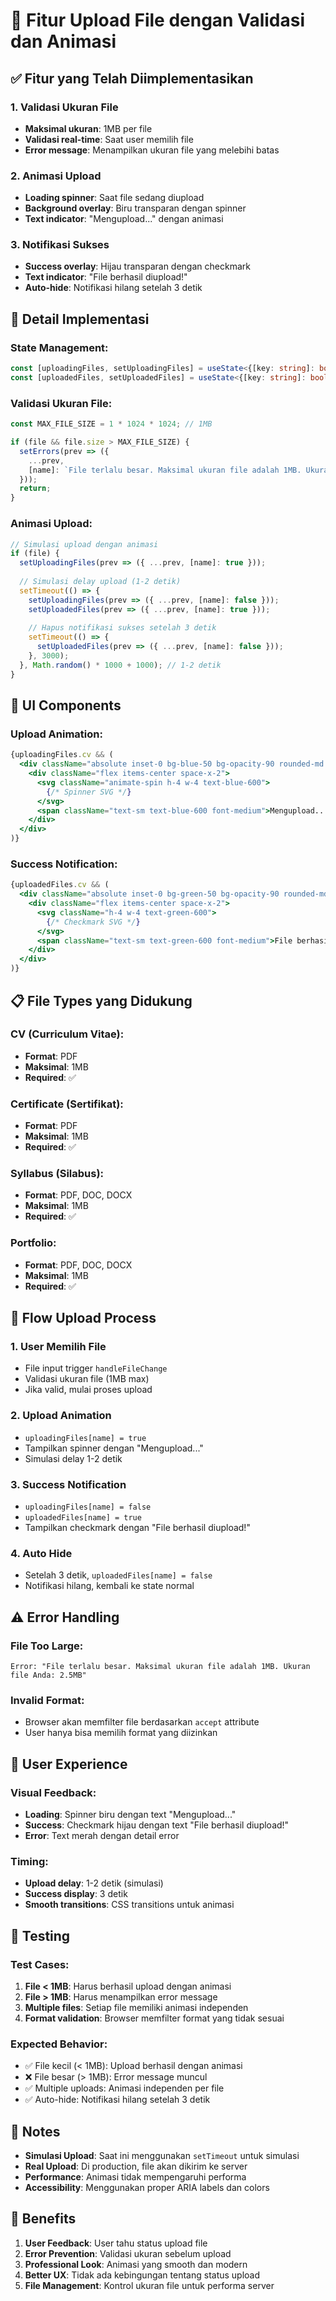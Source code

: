 # 📁 Fitur Upload File dengan Validasi dan Animasi

## ✅ **Fitur yang Telah Diimplementasikan**

### **1. Validasi Ukuran File**
- **Maksimal ukuran**: 1MB per file
- **Validasi real-time**: Saat user memilih file
- **Error message**: Menampilkan ukuran file yang melebihi batas

### **2. Animasi Upload**
- **Loading spinner**: Saat file sedang diupload
- **Background overlay**: Biru transparan dengan spinner
- **Text indicator**: "Mengupload..." dengan animasi

### **3. Notifikasi Sukses**
- **Success overlay**: Hijau transparan dengan checkmark
- **Text indicator**: "File berhasil diupload!"
- **Auto-hide**: Notifikasi hilang setelah 3 detik

## 🎯 **Detail Implementasi**

### **State Management:**
```typescript
const [uploadingFiles, setUploadingFiles] = useState<{[key: string]: boolean}>({});
const [uploadedFiles, setUploadedFiles] = useState<{[key: string]: boolean}>({});
```

### **Validasi Ukuran File:**
```typescript
const MAX_FILE_SIZE = 1 * 1024 * 1024; // 1MB

if (file && file.size > MAX_FILE_SIZE) {
  setErrors(prev => ({
    ...prev,
    [name]: `File terlalu besar. Maksimal ukuran file adalah 1MB. Ukuran file Anda: ${(file.size / (1024 * 1024)).toFixed(2)}MB`
  }));
  return;
}
```

### **Animasi Upload:**
```typescript
// Simulasi upload dengan animasi
if (file) {
  setUploadingFiles(prev => ({ ...prev, [name]: true }));
  
  // Simulasi delay upload (1-2 detik)
  setTimeout(() => {
    setUploadingFiles(prev => ({ ...prev, [name]: false }));
    setUploadedFiles(prev => ({ ...prev, [name]: true }));
    
    // Hapus notifikasi sukses setelah 3 detik
    setTimeout(() => {
      setUploadedFiles(prev => ({ ...prev, [name]: false }));
    }, 3000);
  }, Math.random() * 1000 + 1000); // 1-2 detik
}
```

## 🎨 **UI Components**

### **Upload Animation:**
```jsx
{uploadingFiles.cv && (
  <div className="absolute inset-0 bg-blue-50 bg-opacity-90 rounded-md flex items-center justify-center">
    <div className="flex items-center space-x-2">
      <svg className="animate-spin h-4 w-4 text-blue-600">
        {/* Spinner SVG */}
      </svg>
      <span className="text-sm text-blue-600 font-medium">Mengupload...</span>
    </div>
  </div>
)}
```

### **Success Notification:**
```jsx
{uploadedFiles.cv && (
  <div className="absolute inset-0 bg-green-50 bg-opacity-90 rounded-md flex items-center justify-center">
    <div className="flex items-center space-x-2">
      <svg className="h-4 w-4 text-green-600">
        {/* Checkmark SVG */}
      </svg>
      <span className="text-sm text-green-600 font-medium">File berhasil diupload!</span>
    </div>
  </div>
)}
```

## 📋 **File Types yang Didukung**

### **CV (Curriculum Vitae):**
- **Format**: PDF
- **Maksimal**: 1MB
- **Required**: ✅

### **Certificate (Sertifikat):**
- **Format**: PDF
- **Maksimal**: 1MB
- **Required**: ✅

### **Syllabus (Silabus):**
- **Format**: PDF, DOC, DOCX
- **Maksimal**: 1MB
- **Required**: ✅

### **Portfolio:**
- **Format**: PDF, DOC, DOCX
- **Maksimal**: 1MB
- **Required**: ✅

## 🔄 **Flow Upload Process**

### **1. User Memilih File**
- File input trigger `handleFileChange`
- Validasi ukuran file (1MB max)
- Jika valid, mulai proses upload

### **2. Upload Animation**
- `uploadingFiles[name] = true`
- Tampilkan spinner dengan "Mengupload..."
- Simulasi delay 1-2 detik

### **3. Success Notification**
- `uploadingFiles[name] = false`
- `uploadedFiles[name] = true`
- Tampilkan checkmark dengan "File berhasil diupload!"

### **4. Auto Hide**
- Setelah 3 detik, `uploadedFiles[name] = false`
- Notifikasi hilang, kembali ke state normal

## ⚠️ **Error Handling**

### **File Too Large:**
```
Error: "File terlalu besar. Maksimal ukuran file adalah 1MB. Ukuran file Anda: 2.5MB"
```

### **Invalid Format:**
- Browser akan memfilter file berdasarkan `accept` attribute
- User hanya bisa memilih format yang diizinkan

## 🎯 **User Experience**

### **Visual Feedback:**
- **Loading**: Spinner biru dengan text "Mengupload..."
- **Success**: Checkmark hijau dengan text "File berhasil diupload!"
- **Error**: Text merah dengan detail error

### **Timing:**
- **Upload delay**: 1-2 detik (simulasi)
- **Success display**: 3 detik
- **Smooth transitions**: CSS transitions untuk animasi

## 🚀 **Testing**

### **Test Cases:**
1. **File < 1MB**: Harus berhasil upload dengan animasi
2. **File > 1MB**: Harus menampilkan error message
3. **Multiple files**: Setiap file memiliki animasi independen
4. **Format validation**: Browser memfilter format yang tidak sesuai

### **Expected Behavior:**
- ✅ File kecil (< 1MB): Upload berhasil dengan animasi
- ❌ File besar (> 1MB): Error message muncul
- ✅ Multiple uploads: Animasi independen per file
- ✅ Auto-hide: Notifikasi hilang setelah 3 detik

## 📝 **Notes**

- **Simulasi Upload**: Saat ini menggunakan `setTimeout` untuk simulasi
- **Real Upload**: Di production, file akan dikirim ke server
- **Performance**: Animasi tidak mempengaruhi performa
- **Accessibility**: Menggunakan proper ARIA labels dan colors

## 🎉 **Benefits**

1. **User Feedback**: User tahu status upload file
2. **Error Prevention**: Validasi ukuran sebelum upload
3. **Professional Look**: Animasi yang smooth dan modern
4. **Better UX**: Tidak ada kebingungan tentang status upload
5. **File Management**: Kontrol ukuran file untuk performa server
